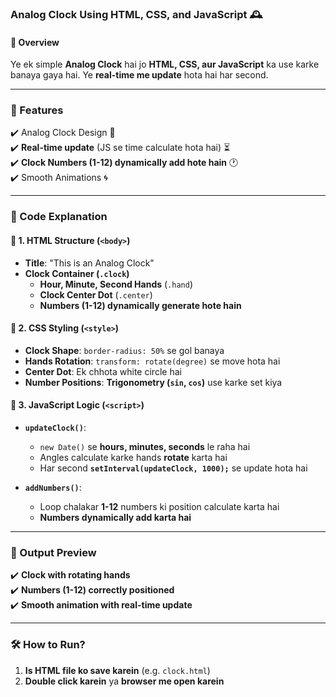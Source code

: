 ### **Analog Clock Using HTML, CSS, and JavaScript 🕰️**  

#### **📌 Overview**  
Ye ek simple **Analog Clock** hai jo **HTML, CSS, aur JavaScript** ka use karke banaya gaya hai. Ye **real-time me update** hota hai har second.  

---

### **🚀 Features**  
✔️ Analog Clock Design 🎨  
✔️ **Real-time update** (JS se time calculate hota hai) ⏳  
✔️ **Clock Numbers (1-12) dynamically add hote hain** 🕐  
✔️ Smooth Animations 🌀  

---

### **📂 Code Explanation**  

#### **📌 1. HTML Structure (`<body>`)**  
- **Title**: "This is an Analog Clock"  
- **Clock Container (`.clock`)**  
  - **Hour, Minute, Second Hands** (`.hand`)  
  - **Clock Center Dot** (`.center`)  
  - **Numbers (1-12) dynamically generate hote hain**  

#### **📌 2. CSS Styling (`<style>`)**  
- **Clock Shape**: `border-radius: 50%` se gol banaya  
- **Hands Rotation**: `transform: rotate(degree)` se move hota hai  
- **Center Dot**: Ek chhota white circle hai  
- **Number Positions**: **Trigonometry (`sin`, `cos`)** use karke set kiya  

#### **📌 3. JavaScript Logic (`<script>`)**  
- **`updateClock()`**:  
  - `new Date()` se **hours, minutes, seconds** le raha hai  
  - Angles calculate karke hands **rotate** karta hai  
  - Har second **`setInterval(updateClock, 1000);`** se update hota hai  

- **`addNumbers()`**:  
  - Loop chalakar **1-12** numbers ki position calculate karta hai  
  - **Numbers dynamically add karta hai**  

---

### **📸 Output Preview**  
✔️ **Clock with rotating hands**  
✔️ **Numbers (1-12) correctly positioned**  
✔️ **Smooth animation with real-time update**  

---

### **🛠️ How to Run?**  
1. **Is HTML file ko save karein** (e.g. `clock.html`)  
2. **Double click karein** ya **browser me open karein**  
